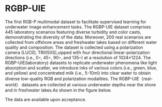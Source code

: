 # RGBP-UIE
The first RGB-P multimodal dataset to facilitate supervised learning for underwater image enhancement tasks. The RGBP-UIE dataset comprises 445 laboratory scenarios featuring diverse turbidity and color casts, demonstrating the diversity of the data. Moreover, 200 real scenarios are collected from offshore areas and freshwater lakes based on different water quality and composition. 
  The dataset is collected using a polarization camera (LUCID, TRI050S),uipped with four directional linear-polarization directions (i.e., 0◦, 45◦, 90◦, and 135◦) at a resolution of 1024×1224. The RGBP-UIE(laboratory) datasets to replicate underwater phenomena like light absorption and scatter, we introduce inks of various colors (i.e., green, blue, and yellow) and concentrated milk (i.e., 5-10ml) into clear water to obtain diverse low-quality RGB and polarization modalities. The RGBP-UIE（real-world） datasets are collected at various underwater depths near the shore and in freshwater lakes.As shown in the figure below.
 
 The data are available upon acceptance.
